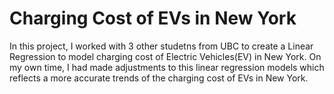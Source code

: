 # Charging Cost of EVs in New York

In this project, I worked with 3 other studetns from UBC to create a Linear Regression to model charging cost of Electric Vehicles(EV) in New York. On my own time, I had made adjustments to this linear regression
models which reflects a more accurate trends of the charging cost of EVs in New York. 

